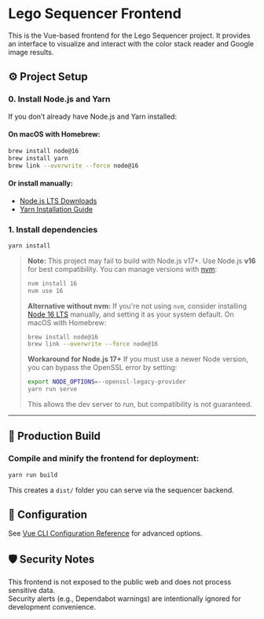 # Lego Sequencer Frontend

This is the Vue-based frontend for the Lego Sequencer project. It provides an interface to visualize and interact with the color stack reader and Google image results.

## ⚙️ Project Setup

### 0. Install Node.js and Yarn

If you don’t already have Node.js and Yarn installed:

#### On macOS with Homebrew:

```bash
brew install node@16
brew install yarn
brew link --overwrite --force node@16
```

#### Or install manually:

* [Node.js LTS Downloads](https://nodejs.org/en/download/releases/)
* [Yarn Installation Guide](https://classic.yarnpkg.com/en/docs/install)

### 1. Install dependencies

```bash
yarn install
```

> **Note:** This project may fail to build with Node.js v17+.
> Use Node.js **v16** for best compatibility.
> You can manage versions with [nvm](https://github.com/nvm-sh/nvm):
>
> ```bash
> nvm install 16
> nvm use 16
> ```
>
> **Alternative without nvm:**
> If you're not using `nvm`, consider installing [Node 16 LTS](https://nodejs.org/en/download/releases/) manually, and setting it as your system default.
> On macOS with Homebrew:
>
> ```bash
> brew install node@16
> brew link --overwrite --force node@16
> ```
>
> **Workaround for Node.js 17+**
> If you must use a newer Node version, you can bypass the OpenSSL error by setting:
>
> ```bash
> export NODE_OPTIONS=--openssl-legacy-provider
> yarn run serve
> ```
>
> This allows the dev server to run, but compatibility is not guaranteed.

---

## 📆 Production Build

### Compile and minify the frontend for deployment:

```bash
yarn run build
```

This creates a `dist/` folder you can serve via the sequencer backend.

## 🔧 Configuration

See [Vue CLI Configuration Reference](https://cli.vuejs.org/config/) for advanced options.

## 🛡️ Security Notes

This frontend is not exposed to the public web and does not process sensitive data.  
Security alerts (e.g., Dependabot warnings) are intentionally ignored for development convenience.